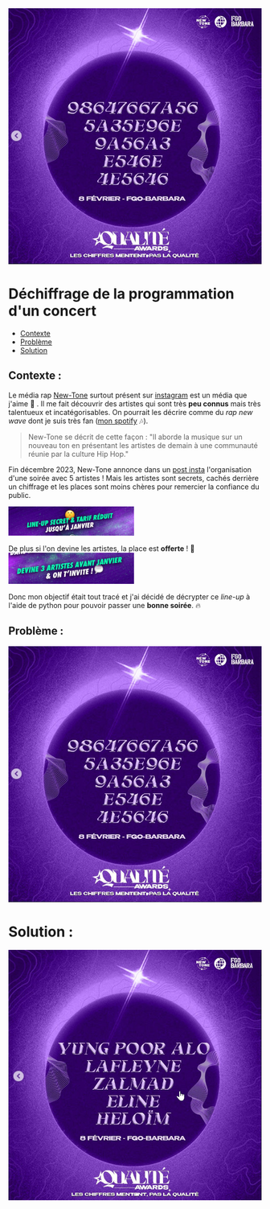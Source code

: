 <img src="images\ciphered_lineup.png" alt="Ciphered lineup" width="550"/>

# Déchiffrage de la programmation d'un concert 

- [Contexte](#Contexte-)
- [Problème](#Problème-)
- [Solution](#Solution-)

## Contexte :
Le média rap [New-Tone](https://www.new-tone.fr) surtout présent sur [instagram](https://www.instagram.com/newtone.scope/)  est un média que j'aime :purple_heart: . Il me fait découvrir des artistes qui sont très **peu connus** mais très talentueux et incatégorisables. On pourrait les décrire comme du *rap new wave* dont je suis très fan ([mon spotify](https://open.spotify.com/user/kilaposhi?si=9c4a7807956346c1) :notes:).
  
>New-Tone se décrit de cette façon : "Il aborde la musique sur un nouveau ton en présentant les artistes de demain à une communauté réunie par la culture Hip Hop."
  
Fin décembre 2023, New-Tone annonce dans un [post insta](https://www.instagram.com/p/Cl6anVzt1lw/?utm_source=ig_web_copy_link) l'organisation d'une soirée avec 5 artistes ! Mais les artistes sont secrets, cachés derrière un chiffrage et les places sont moins chères pour remercier la confiance du public.  

<img src="images/secret_lineup.png" alt="Line up secret et tarif réduit" width="250"/>

De plus si l'on devine les artistes, la place est **offerte** !  :star2: 
<img src="images/Free_entry.png" alt="Devine 3 artistes et on t'invite !" width="250"/>

Donc mon objectif était tout tracé et j'ai décidé de décrypter ce *line-up* à l'aide de python pour pouvoir passer une **bonne soirée**. :fire:



## Problème :



 
<img src="images/ciphered_lineup.png" alt="ciphered line-up" width="550"/>



# Solution :

![Solution, décryptée](images/unciphered_lineup.png)
